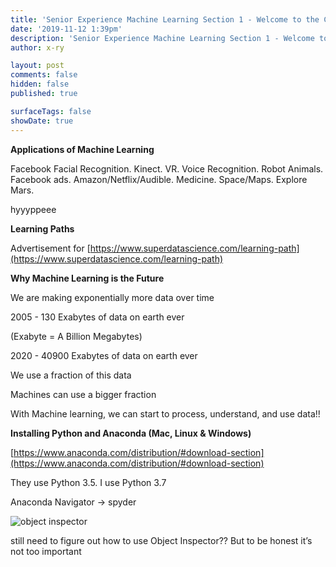 ```yaml
---
title: 'Senior Experience Machine Learning Section 1 - Welcome to the Course'
date: '2019-11-12 1:39pm'
description: 'Senior Experience Machine Learning Section 1 - Welcome to the Course'
author: x-ry	

layout: post
comments: false
hidden: false
published: true 

surfaceTags: false
showDate: true
---
```



**Applications of Machine Learning**

Facebook Facial Recognition. Kinect. VR. Voice Recognition. Robot Animals. Facebook ads. Amazon/Netflix/Audible. Medicine. Space/Maps. Explore Mars.

hyyyppeee

**Learning Paths**

Advertisement for [https://www.superdatascience.com/learning-path](https://www.superdatascience.com/learning-path)

**Why Machine Learning is the Future**

We are making exponentially more data over time

2005 - 130 Exabytes of data on earth ever

(Exabyte = A Billion Megabytes)

2020 - 40900 Exabytes of data on earth ever

We use a fraction of this data

Machines can use a bigger fraction

With Machine learning, we can start to process, understand, and use data!!

**Installing Python and Anaconda (Mac, Linux & Windows)**

[https://www.anaconda.com/distribution/#download-section](https://www.anaconda.com/distribution/#download-section)

They use Python 3.5. I use Python 3.7

Anaconda Navigator → spyder   

![object inspector](https://x-ry.github.io/assets/images/posts/ml/1inspector.png)

still need to figure out how to use Object Inspector?? But to be honest it’s not too important